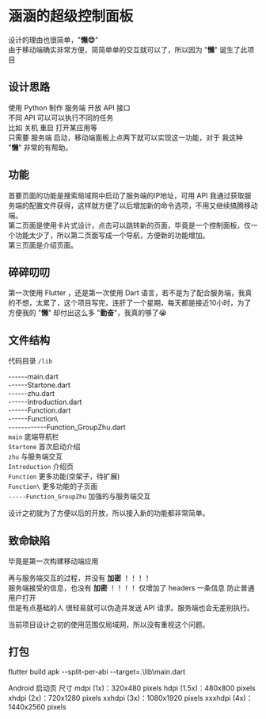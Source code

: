 # 涵涵的超级控制面板

设计的理由也很简单，"**懒😊**"  
由于移动端确实非常方便，简简单单的交互就可以了，所以因为 "**懒**" 诞生了此项目  
 
## 设计思路
使用 Python 制作 服务端 开放 API 接口  
不同 API 可以可以执行不同的任务  
比如 关机 重启 打开某应用等   
只需要 服务端 启动，移动端面板上点两下就可以实现这一功能，对于 我这种 "**懒**" 非常的有帮助。  

## 功能

首要页面的功能是搜索局域网中启动了服务端的IP地址，可用 API 我通过获取服务端的配置文件获得，这样就方便了以后增加新的命令选项，不用又继续搞腾移动端。  
第二页面是使用卡片式设计，点击可以跳转新的页面，毕竟是一个控制面板，仅一个功能太少了，所以第二页面写成一个导航，方便新的功能增加。  
第三页面是介绍页面。  

## 碎碎叨叨
第一次使用 Flutter ，还是第一次使用 Dart 语言，若不是为了配合服务端，我真的不想，太累了，这个项目写完，连肝了一个星期，每天都是接近10小时，为了方便我的 "**懒**" 却付出这么多 "**勤奋**"，我真的够了😭

## 文件结构
代码目录 
`/lib`  

------main.dart   
------Startone.dart  
------zhu.dart        
------Introduction.dart  
------Function.dart  
------Function\      
------------Function_GroupZhu.dart  
`main`   底端导航栏  
`Startone`  首次启动介绍     
`zhu`     与服务端交互    
`Introduction`   介绍页    
`Function`  更多功能(空架子，待扩展)    
`Function\`      更多功能的子页面   
`-----Function_GroupZhu`   加强的与服务端交互  

设计之初就为了方便以后的开放，所以接入新的功能都非常简单。  

## 致命缺陷
毕竟是第一次构建移动端应用  

再与服务端交互的过程，并没有 **加密** ！！！！   
服务端接受的信息，也没有 **加密** ！！！！
仅增加了 headers 一条信息 防止普通用户打开   
但是有点基础的人 很轻易就可以伪造并发送 API 请求。服务端也会无差别执行。  

当前项目设计之初的使用范围仅局域网，所以没有重视这个问题。   

## 打包
flutter build apk --split-per-abi --target=.\lib\main.dart

Android 启动页 尺寸
mdpi (1x)：320x480 pixels
hdpi (1.5x)：480x800 pixels
xhdpi (2x)：720x1280 pixels
xxhdpi (3x)：1080x1920 pixels
xxxhdpi (4x)：1440x2560 pixels